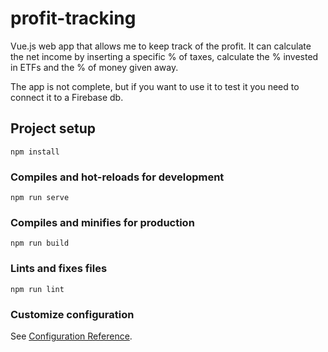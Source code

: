 # profit-tracking

Vue.js web app that allows me to keep track of the profit. It can calculate the net income by inserting a specific % of taxes, calculate the % invested in ETFs and the % of money given away.

The app is not complete, but if you want to use it to test it you need to connect it to a Firebase db.

## Project setup
```
npm install
```

### Compiles and hot-reloads for development
```
npm run serve
```

### Compiles and minifies for production
```
npm run build
```

### Lints and fixes files
```
npm run lint
```

### Customize configuration
See [Configuration Reference](https://cli.vuejs.org/config/).
